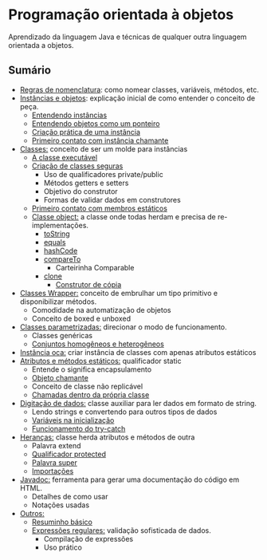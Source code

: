 # Programação orientada à objetos

Aprendizado da linguagem Java e técnicas de qualquer outra linguagem orientada a objetos.

## Sumário

* [Regras de nomenclatura](regras-de-nomenclatura.md): como nomear classes, variáveis, métodos, etc.
* [Instâncias e objetos](instancias-e-objetos.md): explicação inicial de como entender o conceito de peça.
  * [Entendendo instâncias](instancias-e-objetos.md#o-que-sao-instancias)
  * [Entendendo objetos como um ponteiro](instancias-e-objetos.md#o-que-sao-objetos)
  * [Criação prática de uma instância](instancias-e-objetos.md#criacao-pratica)
  * [Primeiro contato com instância chamante](instancias-e-objetos.md#instancia-chamante)
* [Classes:](classes.md) conceito de ser um molde para instâncias
  * [A classe executável](classes.md#uso-de-classes-para-instancias)
  * [Criação de classes seguras](classes.md#criacao-de-classes-de-forma-segura)
    * Uso de qualificadores private/public
    * Métodos getters e setters
    * Objetivo do construtor
    * Formas de validar dados em construtores
  * [Primeiro contato com membros estáticos](classes.md#membro-estatico)
  * [Classe object:](classes.md#classe-object) a classe onde todas herdam e precisa de re-implementações.
    * [toString](broken-reference)
    * [equals](broken-reference)
    * [hashCode](broken-reference)
    * [compareTo](broken-reference)
      * Carteirinha Comparable
    * [clone](broken-reference)
      * [Construtor de cópia](broken-reference)
* [Classes Wrapper:](classes-wrapper.md) conceito de embrulhar um tipo primitivo e disponibilizar métodos.
  * Comodidade na automatização de objetos
  * Conceito de boxed e unboxed
* [Classes parametrizadas:](classes-genericas.md) direcionar o modo de funcionamento.
  * Classes genéricas
  * [Conjuntos homogêneos e heterogêneos](classes-genericas.md#conjuntos-heterogenios)
* [Instância oca:](instancia-oca.md) criar instância de classes com apenas atributos estáticos
* [Atributos e métodos estáticos:](atributos-e-metodos-estaticos.md) qualificador static
  * Entende o significa encapsulamento
  * [Objeto chamante](atributos-e-metodos-estaticos.md#objeto-chamante)
  * Conceito de classe não replicável
  * [Chamadas dentro da própria classe](atributos-e-metodos-estaticos.md#chamando-dentro-da-propria-classe)
* [Digitação de dados:](digitacao-de-dados.md) classe auxiliar para ler dados em formato de string.
  * Lendo strings e convertendo para outros tipos de dados
  * [Variáveis na inicialização](digitacao-de-dados.md#variaveis-na-inicializacao)
  * [Funcionamento do try-catch](digitacao-de-dados.md#funcionamento-do-try-catch)
* [Heranças:](herancas.md) classe herda atributos e métodos de outra
  * Palavra extend
  * [Qualificador protected](herancas.md#novo-qualificador-protected)
  * [Palavra super](herancas.md#palavra-super)
  * [Importações](herancas.md#anotacoes-de-importacoes)
* [Javadoc:](javadoc.md) ferramenta para gerar uma documentação do código em HTML.
  * Detalhes de como usar
  * Notações usadas
* [Outros:](outros/)
  * [Resuminho básico](outros/resuminho.md)
  * [Expressões regulares:](outros/expressoes-regulares.md) validação sofisticada de dados.
    * Compilação de expressões
    * Uso prático
